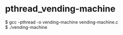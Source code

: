 # pthread_vending-machine
$ gcc -pthread -o vending-machine vending-machine.c  
$ ./vending-machine
